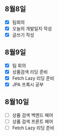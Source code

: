 ## 8월8일

- [x] 팀회의
- [x] 오늘의 개발일지 작성
- [x] 글쓰기 작성

## 8월9일

- [x] 팀 회의
- [x] 상품검색 리딩 준비
- [x] Fetch Lazy 리딩 준비
- [x] JPA 프록시 공부

## 8월10일
- [ ] 상품 검색 백엔드 페어
- [ ] 상품 검색 프론트 페어
- [ ] Fetch Lazy 리딩 준비
